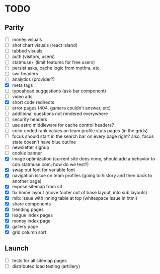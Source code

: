 # TODO

## Parity

- [ ] money visuals
- [ ] shot chart visuals (react island)
- [ ] tabbed visuals
- [ ] auth (visitors, users)
- [ ] statmuse+ (limit features for free users)
- [ ] persist asks, cache logic from mothra, etc.
- [ ] swr headers
- [ ] analytics (provider?)
- [x] meta tags
- [ ] typeahead suggestions (ask-bar component)
- [ ] video ads
- [x] short code redirects
- [ ] error pages (404, gamera couldn't answer, etc)
- [ ] additional questions not rendered everywhere
- [ ] security headers
- [ ] use astro middleware for cache control headers?
- [ ] color coded rank values on team profile stats pages (in the grids)
- [ ] focus should start in the search bar on every page right? also, focus state doesn't have blue outline
- [ ] newsletter signup
- [ ] cookie banner
- [x] image optimization (current site does none, should add a behavior to cdn.statmuse.com; how do we test?)
- [x] swap out font for variable font
- [x] navigation issue on team profiles (going to history and then back to another page)
- [x] expose sitemap from s3
- [x] fix home layout (move footer out of base layout, into sub layouts)
- [x] mlb: issue with inning table at top (whitespace issue in html)
- [x] share components
- [x] trending pages
- [x] league index pages
- [x] money index page
- [x] gallery page
- [x] grid column sort

## Launch

- [ ] tests for all sitemap pages
- [ ] distributed load testing (artillery)
